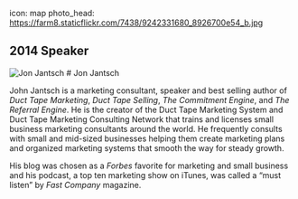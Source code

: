 icon: map
photo_head: https://farm8.staticflickr.com/7438/9242331680_8926700e54_b.jpg

## 2014 Speaker

![Jon Jantsch](http://imgs.wds.fm/jon-jantsch-round.png) # Jon Jantsch

<div class="zig-zags_blue"></div>

John Jantsch is a marketing consultant, speaker and best selling author of *Duct Tape Marketing*, *Duct Tape Selling*, *The Commitment Engine*, and *The Referral Engine*. He is the creator of the Duct Tape Marketing System and Duct Tape Marketing Consulting Network that trains and licenses small business marketing consultants around the world. He frequently consults with small and mid-sized businesses helping them create marketing plans and organized marketing systems that smooth the way for steady growth.

His blog was chosen as a *Forbes* favorite for marketing and small business and his podcast, a top ten marketing show on iTunes, was called a “must listen” by *Fast Company* magazine. 
